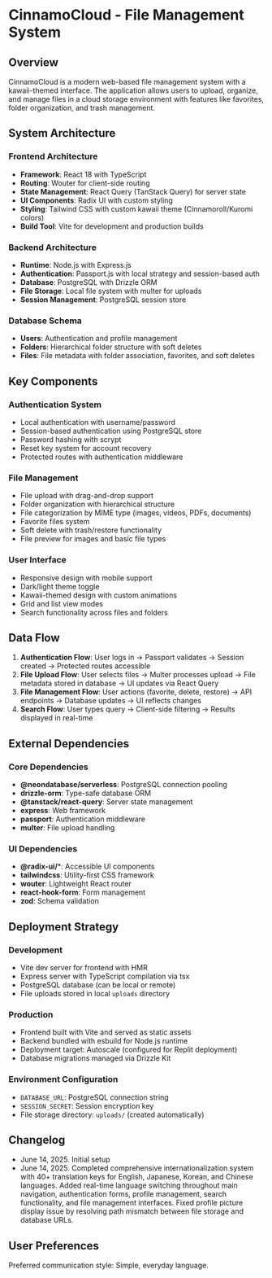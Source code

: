 # CinnamoCloud - File Management System

## Overview

CinnamoCloud is a modern web-based file management system with a kawaii-themed interface. The application allows users to upload, organize, and manage files in a cloud storage environment with features like favorites, folder organization, and trash management.

## System Architecture

### Frontend Architecture
- **Framework**: React 18 with TypeScript
- **Routing**: Wouter for client-side routing
- **State Management**: React Query (TanStack Query) for server state
- **UI Components**: Radix UI with custom styling
- **Styling**: Tailwind CSS with custom kawaii theme (Cinnamoroll/Kuromi colors)
- **Build Tool**: Vite for development and production builds

### Backend Architecture
- **Runtime**: Node.js with Express.js
- **Authentication**: Passport.js with local strategy and session-based auth
- **Database**: PostgreSQL with Drizzle ORM
- **File Storage**: Local file system with multer for uploads
- **Session Management**: PostgreSQL session store

### Database Schema
- **Users**: Authentication and profile management
- **Folders**: Hierarchical folder structure with soft deletes
- **Files**: File metadata with folder association, favorites, and soft deletes

## Key Components

### Authentication System
- Local authentication with username/password
- Session-based authentication using PostgreSQL store
- Password hashing with scrypt
- Reset key system for account recovery
- Protected routes with authentication middleware

### File Management
- File upload with drag-and-drop support
- Folder organization with hierarchical structure
- File categorization by MIME type (images, videos, PDFs, documents)
- Favorite files system
- Soft delete with trash/restore functionality
- File preview for images and basic file types

### User Interface
- Responsive design with mobile support
- Dark/light theme toggle
- Kawaii-themed design with custom animations
- Grid and list view modes
- Search functionality across files and folders

## Data Flow

1. **Authentication Flow**: User logs in → Passport validates → Session created → Protected routes accessible
2. **File Upload Flow**: User selects files → Multer processes upload → File metadata stored in database → UI updates via React Query
3. **File Management Flow**: User actions (favorite, delete, restore) → API endpoints → Database updates → UI reflects changes
4. **Search Flow**: User types query → Client-side filtering → Results displayed in real-time

## External Dependencies

### Core Dependencies
- **@neondatabase/serverless**: PostgreSQL connection pooling
- **drizzle-orm**: Type-safe database ORM
- **@tanstack/react-query**: Server state management
- **express**: Web framework
- **passport**: Authentication middleware
- **multer**: File upload handling

### UI Dependencies
- **@radix-ui/***: Accessible UI components
- **tailwindcss**: Utility-first CSS framework
- **wouter**: Lightweight React router
- **react-hook-form**: Form management
- **zod**: Schema validation

## Deployment Strategy

### Development
- Vite dev server for frontend with HMR
- Express server with TypeScript compilation via tsx
- PostgreSQL database (can be local or remote)
- File uploads stored in local `uploads` directory

### Production
- Frontend built with Vite and served as static assets
- Backend bundled with esbuild for Node.js runtime
- Deployment target: Autoscale (configured for Replit deployment)
- Database migrations managed via Drizzle Kit

### Environment Configuration
- `DATABASE_URL`: PostgreSQL connection string
- `SESSION_SECRET`: Session encryption key
- File storage directory: `uploads/` (created automatically)

## Changelog
- June 14, 2025. Initial setup
- June 14, 2025. Completed comprehensive internationalization system with 40+ translation keys for English, Japanese, Korean, and Chinese languages. Added real-time language switching throughout main navigation, authentication forms, profile management, search functionality, and file management interfaces. Fixed profile picture display issue by resolving path mismatch between file storage and database URLs.

## User Preferences

Preferred communication style: Simple, everyday language.